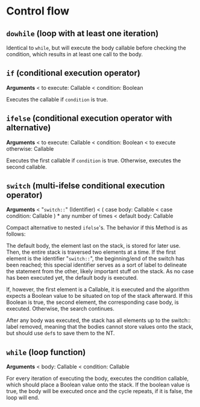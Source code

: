 # Control flow

## `dowhile` (loop with at least one iteration)

Identical to `while`, but will execute the body callable before checking the condition, which results in at least one call to the body.

## `if` (conditional execution operator)

**Arguments** < to execute: Callable < condition: Boolean

Executes the callable if `condition` is true.

## `ifelse` (conditional execution operator with alternative)

**Arguments** < to execute: Callable < condition: Boolean < to execute otherwise: Callable

Executes the first callable if `condition` is true. Otherwise, executes the second callable.

## `switch` (multi-ifelse conditional execution operator)

**Arguments** < "`switch::`" (Identifier) < ( case body: Callable < case condition: Callable ) * any number of times < default body: Callable

Compact alternative to nested `ifelse`'s. The behavior if this Method is as follows:

The default body, the element last on the stack, is stored for later use. Then, the entire stack is traversed two elements at a time. If the first element is the identifier "`switch::`", the beginning/end of the switch has been reached; this special identifier serves as a sort of label to delineate the statement from the other, likely important stuff on the stack. As no case has been executed yet, the default body is executed.

If, however, the first element is a Callable, it is executed and the algorithm expects a Boolean value to be situated on top of the stack afterward. If this Boolean is true, the second element, the corresponding case body, is executed. Otherwise, the search continues.

After any body was executed, the stack has all elements up to the switch:: label removed, meaning that the bodies cannot store values onto the stack, but should use `def`s to save them to the NT.

## `while` (loop function)

**Arguments** < body: Callable < condition: Callable

For every iteration of executing the body, executes the condition callable, which should place a Boolean value onto the stack. If the boolean value is true, the body will be executed once and the cycle repeats, if it is false, the loop will end.

